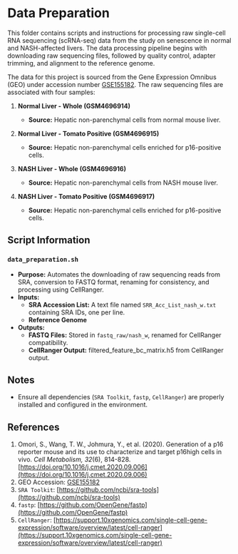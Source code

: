 # Data Preparation
This folder contains scripts and instructions for processing raw single-cell RNA sequencing (scRNA-seq) data from the study on senescence in normal and NASH-affected livers. The data processing pipeline begins with downloading raw sequencing files, followed by quality control, adapter trimming, and alignment to the reference genome.

The data for this project is sourced from the Gene Expression Omnibus (GEO) under accession number [GSE155182](https://www.ncbi.nlm.nih.gov/geo/query/acc.cgi?acc=GSE155182). The raw sequencing files are associated with four samples:

1. **Normal Liver - Whole (GSM4696914)**  
   - **Source:** Hepatic non-parenchymal cells from normal mouse liver.

2. **Normal Liver - Tomato Positive (GSM4696915)**  
   - **Source:** Hepatic non-parenchymal cells enriched for p16-positive cells.

3. **NASH Liver - Whole (GSM4696916)**  
   - **Source:** Hepatic non-parenchymal cells from NASH mouse liver.

4. **NASH Liver - Tomato Positive (GSM4696917)**  
   - **Source:** Hepatic non-parenchymal cells enriched for p16-positive cells.

## Script Information

### `data_preparation.sh`

- **Purpose:** Automates the downloading of raw sequencing reads from SRA, conversion to FASTQ format, renaming for consistency, and processing using CellRanger.
- **Inputs:**
  - **SRA Accession List:** A text file named `SRR_Acc_List_nash_w.txt` containing SRA IDs, one per line.
  - **Reference Genome**
- **Outputs:**
  - **FASTQ Files:** Stored in `fastq_raw/nash_w`, renamed for CellRanger compatibility.
  - **CellRanger Output:** filtered_feature_bc_matrix.h5 from CellRanger output.


## Notes
- Ensure all dependencies (`SRA Toolkit`, `fastp`, `CellRanger`) are properly installed and configured in the environment.

## References
1. Omori, S., Wang, T. W., Johmura, Y., et al. (2020). Generation of a p16 reporter mouse and its use to characterize and target p16high cells in vivo. *Cell Metabolism, 32*(6), 814-828. [https://doi.org/10.1016/j.cmet.2020.09.006](https://doi.org/10.1016/j.cmet.2020.09.006)
2. GEO Accession: [GSE155182](https://www.ncbi.nlm.nih.gov/geo/query/acc.cgi?acc=GSE155182)
3. `SRA Toolkit`: [https://github.com/ncbi/sra-tools](https://github.com/ncbi/sra-tools)
4. `fastp`: [https://github.com/OpenGene/fastp](https://github.com/OpenGene/fastp)
5. `CellRanger`: [https://support.10xgenomics.com/single-cell-gene-expression/software/overview/latest/cell-ranger](https://support.10xgenomics.com/single-cell-gene-expression/software/overview/latest/cell-ranger)




